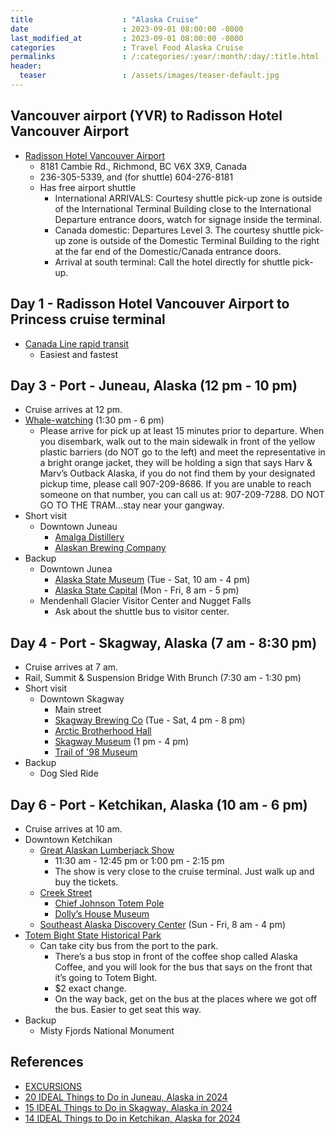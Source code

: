 ```yaml
---
title                    : "Alaska Cruise"
date                     : 2023-09-01 08:00:00 -0800
last_modified_at         : 2023-09-01 08:00:00 -0800
categories               : Travel Food Alaska Cruise
permalinks               : /:categories/:year/:month/:day/:title.html
header:
  teaser                 : /assets/images/teaser-default.jpg
---
```


## Vancouver airport (YVR) to Radisson Hotel Vancouver Airport

- [Radisson Hotel Vancouver Airport](https://www.choicehotels.com/british-columbia/richmond/radisson-hotels/cnc31?mc=llgoxxpx)
  - 8181 Cambie Rd., Richmond, BC V6X 3X9, Canada
  - 236-305-5339, and (for shuttle) 604-276-8181
  - Has free airport shuttle
    - International ARRIVALS: Courtesy shuttle pick-up zone is outside of the International Terminal Building close to the International Departure entrance doors, watch for signage inside the terminal.
    - Canada domestic: Departures Level 3. The courtesy shuttle pick-up zone is outside of the Domestic Terminal Building to the right at the far end of the Domestic/Canada entrance doors.
    - Arrival at south terminal: Call the hotel directly for shuttle pick-up.

## Day 1 - Radisson Hotel Vancouver Airport to Princess cruise terminal

- [Canada Line rapid transit](https://www.tripadvisor.com/ShowUserReviews-g181716-d182565-r492064859-Radisson_Hotel_Vancouver_Airport-Richmond_British_Columbia.html)
  - Easiest and fastest

## Day 3 - Port - Juneau, Alaska (12 pm - 10 pm)

- Cruise arrives at 12 pm.
- [Whale-watching](https://www.harvandmarvs-juneau-whale-watching.com/tours/outback-whale-watching-trips/) (1:30 pm - 6 pm)
  - Please arrive for pick up at least 15 minutes prior to departure. When you disembark, walk out to the main sidewalk in front of the yellow plastic barriers (do NOT go to the left) and meet the representative in a bright orange jacket, they will be holding a sign that says Harv & Marv’s Outback Alaska, if you do not find them by your designated pickup time, please call 907-209-8686. If you are unable to reach someone on that number, you can call us at: 907-209-7288. DO NOT GO TO THE TRAM…stay near your gangway.
- Short visit
  - Downtown Juneau
    - [Amalga Distillery](https://www.amalgadistillery.com/)
    - [Alaskan Brewing Company](https://www.alaskanbeer.com/)
- Backup
  - Downtown Junea
    - [Alaska State Museum](https://museums.alaska.gov/) (Tue - Sat, 10 am - 4 pm)
    - [Alaska State Capital](https://akleg.gov/pages/capitol.php) (Mon - Fri, 8 am - 5 pm)
  - Mendenhall Glacier Visitor Center and Nugget Falls
    - Ask about the shuttle bus to visitor center.

## Day 4 - Port - Skagway, Alaska (7 am - 8:30 pm)

- Cruise arrives at 7 am.
- Rail, Summit & Suspension Bridge With Brunch (7:30 am - 1:30 pm)
- Short visit
  - Downtown Skagway
    - Main street
    - [Skagway Brewing Co](https://www.skagwaybrewing.com/) (Tue - Sat, 4 pm - 8 pm)
    - [Arctic Brotherhood Hall](https://www.atlasobscura.com/places/arctic-brotherhood-hall)
    - [Skagway Museum](https://www.skagway.org/museum) (1 pm - 4 pm)
    - [Trail of '98 Museum](https://www.tripadvisor.com/Attraction_Review-g60877-d288269-Reviews-Trail_of_98_Museum-Skagway_Alaska.html)
- Backup
  - Dog Sled Ride

## Day 6 - Port - Ketchikan, Alaska (10 am - 6 pm)

- Cruise arrives at 10 am.
- Downtown Ketchikan
  - [Great Alaskan Lumberjack Show](https://alaskanlumberjackshow.com/)
    - 11:30 am - 12:45 pm   or  1:00 pm - 2:15 pm
    - The show is very close to the cruise terminal. Just walk up and buy the tickets.
  - [Creek Street](https://www.experienceketchikan.com/creek-street-ketchikan.html)
    - [Chief Johnson Totem Pole](https://ketchikanstories.com/ketchicon/chief-johnsons-totem-pole/totem-pole)
    - [Dolly’s House Museum](https://www.alaska.org/detail/dollys-house-museum)
  - [Southeast Alaska Discovery Center](https://www.fs.usda.gov/recarea/tongass/recarea/?recid=78948) (Sun - Fri, 8 am - 4 pm)
- [Totem Bight State Historical Park](https://www.travelalaska.com/Destinations/Parks-Public-Lands/Totem-Bight-State-Historical-Park)
  - Can take city bus from the port to the park.
    - There’s a bus stop in front of the coffee shop called Alaska Coffee, and you will look for the bus that says on the front that it’s going to Totem Bight.
    - $2 exact change.
    - On the way back, get on the bus at the places where we got off the bus. Easier to get seat this way.
- Backup
  - Misty Fjords National Monument

## References

- [EXCURSIONS](https://www.princess.com/cruise-search/details/?voyageCode=A433)
- [20 IDEAL Things to Do in Juneau, Alaska in 2024](https://www.cruisehive.com/best-ways-to-enjoy-juneau-alaska-during-a-cruise/25345)
- [15 IDEAL Things to Do in Skagway, Alaska in 2024](https://www.cruisehive.com/15-ideal-things-to-do-in-skagway-alaska/55307)
- [14 IDEAL Things to Do in Ketchikan, Alaska for 2024](https://www.cruisehive.com/things-to-know-about-ketchikan-alaska-before-your-cruise/25278)
